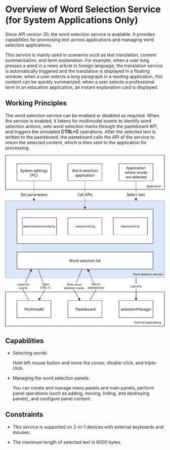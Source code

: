 # Overview of Word Selection Service (for System Applications Only)

<!--Kit: Basic Services Kit-->
<!--Subsystem: SelectionInput-->
<!--Owner: @no86-->
<!--Designer: @mmwwbb-->
<!--Tester: @dong-dongzhen-->
<!--Adviser: @fang-jinxu-->

Since API version 20, the word selection service is available. It provides capabilities for processing text across applications and managing word selection applications.

This service is mainly used in scenarios such as text translation, content summarization, and term explanation. For example, when a user long presses a word in a news article in foreign language, the translation service is automatically triggered and the translation is displayed in a floating window; when a user selects a long paragraph in a reading application, this content can be quickly summarized; when a user selects a professional term in an education application, an instant explanation card is displayed.

## Working Principles

The word selection service can be enabled or disabled as required. When the service is enabled, it listens for multimodal events to identify word selection actions, sets word selection marks through the pasteboard API, and triggers the simulated **CTRL+C** operations. After the selected text is written to the pasteboard, the pasteboard calls the API of the service to return the selected content, which is then sent to the application for processing.

![Schematic diagram of the word selection service](figures/selection-service-schematic.jpg)

## Capabilities

- Selecting words:

  Hold left mouse button and move the cursor, double-click, and triple-click.

- Managing the word selection panels:

  You can create and manage menu panels and main panels, perform panel operations (such as adding, moving, hiding, and destroying panels), and configure panel content.

## Constraints

- This service is supported on 2-in-1 devices with external keyboards and mouses.

- The maximum length of selected text is 6000 bytes.
